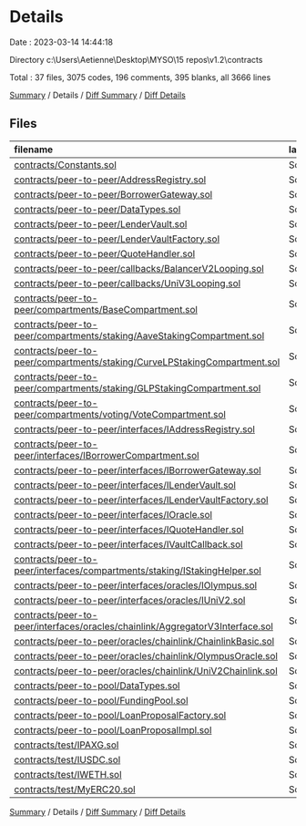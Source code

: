 # Details

Date : 2023-03-14 14:44:18

Directory c:\\Users\\Aetienne\\Desktop\\MYSO\\15 repos\\v1.2\\contracts

Total : 37 files,  3075 codes, 196 comments, 395 blanks, all 3666 lines

[Summary](results.md) / Details / [Diff Summary](diff.md) / [Diff Details](diff-details.md)

## Files
| filename | language | code | comment | blank | total |
| :--- | :--- | ---: | ---: | ---: | ---: |
| [contracts/Constants.sol](/contracts/Constants.sol) | Solidity | 6 | 1 | 2 | 9 |
| [contracts/peer-to-peer/AddressRegistry.sol](/contracts/peer-to-peer/AddressRegistry.sol) | Solidity | 99 | 1 | 12 | 112 |
| [contracts/peer-to-peer/BorrowerGateway.sol](/contracts/peer-to-peer/BorrowerGateway.sol) | Solidity | 327 | 11 | 36 | 374 |
| [contracts/peer-to-peer/DataTypes.sol](/contracts/peer-to-peer/DataTypes.sol) | Solidity | 64 | 1 | 8 | 73 |
| [contracts/peer-to-peer/LenderVault.sol](/contracts/peer-to-peer/LenderVault.sol) | Solidity | 357 | 7 | 35 | 399 |
| [contracts/peer-to-peer/LenderVaultFactory.sol](/contracts/peer-to-peer/LenderVaultFactory.sol) | Solidity | 27 | 1 | 6 | 34 |
| [contracts/peer-to-peer/QuoteHandler.sol](/contracts/peer-to-peer/QuoteHandler.sol) | Solidity | 345 | 2 | 20 | 367 |
| [contracts/peer-to-peer/callbacks/BalancerV2Looping.sol](/contracts/peer-to-peer/callbacks/BalancerV2Looping.sol) | Solidity | 113 | 5 | 13 | 131 |
| [contracts/peer-to-peer/callbacks/UniV3Looping.sol](/contracts/peer-to-peer/callbacks/UniV3Looping.sol) | Solidity | 110 | 2 | 16 | 128 |
| [contracts/peer-to-peer/compartments/BaseCompartment.sol](/contracts/peer-to-peer/compartments/BaseCompartment.sol) | Solidity | 9 | 1 | 5 | 15 |
| [contracts/peer-to-peer/compartments/staking/AaveStakingCompartment.sol](/contracts/peer-to-peer/compartments/staking/AaveStakingCompartment.sol) | Solidity | 41 | 7 | 7 | 55 |
| [contracts/peer-to-peer/compartments/staking/CurveLPStakingCompartment.sol](/contracts/peer-to-peer/compartments/staking/CurveLPStakingCompartment.sol) | Solidity | 143 | 21 | 32 | 196 |
| [contracts/peer-to-peer/compartments/staking/GLPStakingCompartment.sol](/contracts/peer-to-peer/compartments/staking/GLPStakingCompartment.sol) | Solidity | 52 | 12 | 15 | 79 |
| [contracts/peer-to-peer/compartments/voting/VoteCompartment.sol](/contracts/peer-to-peer/compartments/voting/VoteCompartment.sol) | Solidity | 54 | 3 | 8 | 65 |
| [contracts/peer-to-peer/interfaces/IAddressRegistry.sol](/contracts/peer-to-peer/interfaces/IAddressRegistry.sol) | Solidity | 28 | 1 | 16 | 45 |
| [contracts/peer-to-peer/interfaces/IBorrowerCompartment.sol](/contracts/peer-to-peer/interfaces/IBorrowerCompartment.sol) | Solidity | 14 | 24 | 6 | 44 |
| [contracts/peer-to-peer/interfaces/IBorrowerGateway.sol](/contracts/peer-to-peer/interfaces/IBorrowerGateway.sol) | Solidity | 23 | 1 | 4 | 28 |
| [contracts/peer-to-peer/interfaces/ILenderVault.sol](/contracts/peer-to-peer/interfaces/ILenderVault.sol) | Solidity | 49 | 1 | 13 | 63 |
| [contracts/peer-to-peer/interfaces/ILenderVaultFactory.sol](/contracts/peer-to-peer/interfaces/ILenderVaultFactory.sol) | Solidity | 5 | 1 | 4 | 10 |
| [contracts/peer-to-peer/interfaces/IOracle.sol](/contracts/peer-to-peer/interfaces/IOracle.sol) | Solidity | 7 | 1 | 3 | 11 |
| [contracts/peer-to-peer/interfaces/IQuoteHandler.sol](/contracts/peer-to-peer/interfaces/IQuoteHandler.sol) | Solidity | 16 | 1 | 5 | 22 |
| [contracts/peer-to-peer/interfaces/IVaultCallback.sol](/contracts/peer-to-peer/interfaces/IVaultCallback.sol) | Solidity | 12 | 1 | 4 | 17 |
| [contracts/peer-to-peer/interfaces/compartments/staking/IStakingHelper.sol](/contracts/peer-to-peer/interfaces/compartments/staking/IStakingHelper.sol) | Solidity | 15 | 35 | 14 | 64 |
| [contracts/peer-to-peer/interfaces/oracles/IOlympus.sol](/contracts/peer-to-peer/interfaces/oracles/IOlympus.sol) | Solidity | 4 | 1 | 2 | 7 |
| [contracts/peer-to-peer/interfaces/oracles/IUniV2.sol](/contracts/peer-to-peer/interfaces/oracles/IUniV2.sol) | Solidity | 7 | 1 | 5 | 13 |
| [contracts/peer-to-peer/interfaces/oracles/chainlink/AggregatorV3Interface.sol](/contracts/peer-to-peer/interfaces/oracles/chainlink/AggregatorV3Interface.sol) | Solidity | 28 | 1 | 6 | 35 |
| [contracts/peer-to-peer/oracles/chainlink/ChainlinkBasic.sol](/contracts/peer-to-peer/oracles/chainlink/ChainlinkBasic.sol) | Solidity | 134 | 12 | 9 | 155 |
| [contracts/peer-to-peer/oracles/chainlink/OlympusOracle.sol](/contracts/peer-to-peer/oracles/chainlink/OlympusOracle.sol) | Solidity | 134 | 7 | 11 | 152 |
| [contracts/peer-to-peer/oracles/chainlink/UniV2Chainlink.sol](/contracts/peer-to-peer/oracles/chainlink/UniV2Chainlink.sol) | Solidity | 243 | 13 | 15 | 271 |
| [contracts/peer-to-pool/DataTypes.sol](/contracts/peer-to-pool/DataTypes.sol) | Solidity | 26 | 1 | 4 | 31 |
| [contracts/peer-to-pool/FundingPool.sol](/contracts/peer-to-pool/FundingPool.sol) | Solidity | 118 | 1 | 10 | 129 |
| [contracts/peer-to-pool/LoanProposalFactory.sol](/contracts/peer-to-pool/LoanProposalFactory.sol) | Solidity | 34 | 1 | 6 | 41 |
| [contracts/peer-to-pool/LoanProposalImpl.sol](/contracts/peer-to-pool/LoanProposalImpl.sol) | Solidity | 391 | 14 | 22 | 427 |
| [contracts/test/IPAXG.sol](/contracts/test/IPAXG.sol) | Solidity | 6 | 0 | 4 | 10 |
| [contracts/test/IUSDC.sol](/contracts/test/IUSDC.sol) | Solidity | 10 | 1 | 6 | 17 |
| [contracts/test/IWETH.sol](/contracts/test/IWETH.sol) | Solidity | 5 | 1 | 4 | 10 |
| [contracts/test/MyERC20.sol](/contracts/test/MyERC20.sol) | Solidity | 19 | 1 | 7 | 27 |

[Summary](results.md) / Details / [Diff Summary](diff.md) / [Diff Details](diff-details.md)